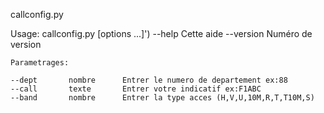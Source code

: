 callconfig.py

Usage: callconfig.py [options ...]')
   --help                           Cette aide
   --version                        Numéro de version
   
    Parametrages:
   
    --dept       nombre      Entrer le numero de departement ex:88
    --call       texte       Entrer votre indicatif ex:F1ABC
    --band       nombre      Entrer la type acces (H,V,U,10M,R,T,T10M,S)
    
